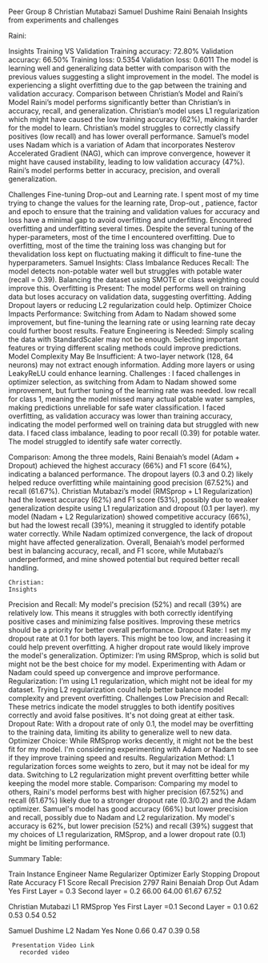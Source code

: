 Peer Group 8
Christian Mutabazi
Samuel Dushime
Raini Benaiah 
Insights from experiments and challenges

Raini:

Insights
    Training VS Validation 
Training accuracy: 72.80%
Validation accuracy: 66.50%
Training loss: 0.5354
Validation loss: 0.6011
    The model is learning well and generalizing data better with comparison with the previous values suggesting a slight improvement in the model. 
The model is experiencing a slight overfitting due to the gap between the training and validation accuracy. 
  Comparison between Christian’s Model and Raini’s Model
Raini’s  model performs significantly better than Christian’s in accuracy, recall, and generalization.
Christian’s model uses  L1 regularization which might have caused the low training accuracy (62%), making it harder for the model to learn.
Christian’s model struggles to correctly classify positives (low recall) and has lower overall performance.
Samuel’s model uses Nadam which is a variation of Adam that incorporates Nesterov Accelerated Gradient (NAG), which can improve convergence, however it might have  caused instability, leading to low validation accuracy (47%).
Raini’s model performs better in accuracy, precision, and overall generalization.

Challenges 
Fine-tuning Drop-out and Learning rate. I spent most of my time trying to change the values for the learning rate, Drop-out , patience, factor and epoch to ensure that the training and validation values for accuracy and loss have a minimal gap to avoid overfitting and underfitting.
Encountered overfitting and underfitting several times. Despite the several tuning of the hyper-parameters, most of the time I encountered overfitting.
Due to overfitting, most of the time the training loss was changing but for thevalidation loss kept on fluctuating making it difficult to fine-tune the hyperparameters.
 	Samuel 
	Insights:
Class Imbalance Reduces Recall: The model detects non-potable water well but struggles with potable water (recall = 0.39). Balancing the dataset using SMOTE or class weighting could improve this.
Overfitting is Present: The model performs well on training data but loses accuracy on validation data, suggesting overfitting. Adding Dropout layers or reducing L2 regularization could help.
Optimizer Choice Impacts Performance: Switching from Adam to Nadam showed some improvement, but fine-tuning the learning rate or using learning rate decay could further boost results.
Feature Engineering is Needed:  Simply scaling the data with StandardScaler may not be enough. Selecting important features or trying different scaling methods could improve predictions.
Model Complexity May Be Insufficient: A two-layer network (128, 64 neurons) may not extract enough information. Adding more layers or using LeakyReLU could enhance learning.
Challenges :
I faced challenges in optimizer selection, as switching from Adam to Nadam showed some improvement, but further tuning of the learning rate was needed.
low recall for class 1, meaning the model missed many actual potable water samples, making predictions unreliable for safe water classification.
I faced overfitting, as validation accuracy was lower than training accuracy, indicating the model performed well on training data but struggled with new data.
I faced class imbalance, leading to poor recall (0.39) for potable water. The model struggled to identify safe water correctly.
	
Comparison:
Among the three models, Raini Benaiah’s model (Adam + Dropout) achieved the highest accuracy (66%) and F1 score (64%), indicating a balanced performance. The dropout layers (0.3 and 0.2) likely helped reduce overfitting while maintaining good precision (67.52%) and recall (61.67%). Christian Mutabazi’s model (RMSprop + L1 Regularization) had the lowest accuracy (62%) and F1 score (53%), possibly due to weaker generalization despite using L1 regularization and dropout (0.1 per layer). my model (Nadam + L2 Regularization) showed competitive accuracy (66%), but had the lowest recall (39%), meaning it struggled to identify potable water correctly. While Nadam optimized convergence, the lack of dropout might have affected generalization. 
Overall, Benaiah’s model performed best in balancing accuracy, recall, and F1 score, while Mutabazi’s underperformed, and mine showed potential but required better recall handling.


	Christian:
	Insights
Precision and Recall: My model's precision (52%) and recall (39%) are relatively low. This means it struggles with both correctly identifying positive cases and minimizing false positives. Improving these metrics should be a priority for better overall performance.
Dropout Rate: I set my dropout rate at 0.1 for both layers. This might be too low, and increasing it could help prevent overfitting. A higher dropout rate would likely improve the model's generalization.
Optimizer: I’m using RMSprop, which is solid but might not be the best choice for my model. Experimenting with Adam or Nadam could speed up convergence and improve performance.
Regularization: I’m using L1 regularization, which might not be ideal for my dataset. Trying L2 regularization could help better balance model complexity and prevent overfitting.
	Challenges
Low Precision and Recall: These metrics indicate the model struggles to both identify positives correctly and avoid false positives. It's not doing great at either task.
Dropout Rate: With a dropout rate of only 0.1, the model may be overfitting to the training data, limiting its ability to generalize well to new data.
Optimizer Choice: While RMSprop works decently, it might not be the best fit for my model. I'm considering experimenting with Adam or Nadam to see if they improve training speed and results.
Regularization Method: L1 regularization forces some weights to zero, but it may not be ideal for my data. Switching to L2 regularization might prevent overfitting better while keeping the model more stable.
Comparison: Comparing my model to others, Raini's model performs best with higher precision (67.52%) and recall (61.67%) likely due to a stronger dropout rate (0.3/0.2) and the Adam optimizer. Samuel's model has good accuracy (66%) but lower precision and recall, possibly due to Nadam and L2 regularization. My model's accuracy is 62%, but lower precision (52%) and recall (39%) suggest that my choices of L1 regularization, RMSprop, and a lower dropout rate (0.1) might be limiting performance.


Summary Table: 


Train Instance
Engineer Name
Regularizer
Optimizer
Early Stopping
Dropout Rate
Accuracy
F1 Score
Recall
Precision
2797
Raini Benaiah
Drop Out
Adam
Yes
First Layer = 0.3
Second layer = 0.2
66.00
64.00
61.67
67.52


Christian Mutabazi
L1
RMSprop
Yes
First Layer =0.1
Second Layer = 0.1
0.62
0.53
0.54
0.52


Samuel Dushime
L2
Nadam
Yes
None 
0.66
0.47
0.39
0.58


     Presentation Video Link
       recorded video
